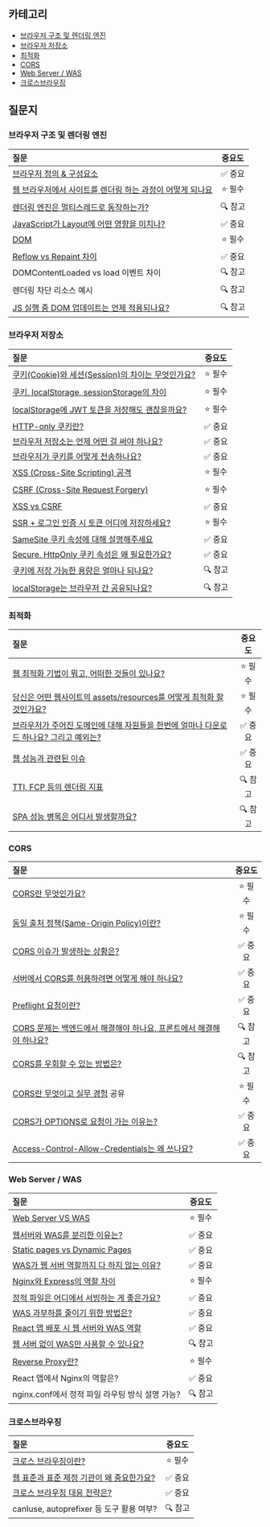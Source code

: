 ## 카테고리

- [브라우저 구조 및 렌더링 엔진](https://github.com/SeoYeonii/frontend-interview/tree/main/browser/browser-rendering)
- [브라우저 저장소](https://github.com/SeoYeonii/frontend-interview/tree/main/browser/browser-storage)
- [최적화](https://github.com/SeoYeonii/frontend-interview/tree/main/browser/performance-optimization)
- [CORS](https://github.com/SeoYeonii/frontend-interview/tree/main/browser/cors)
- [Web Server / WAS](https://github.com/SeoYeonii/frontend-interview/tree/main/browser/web-server-was)
- [크로스브라우징](https://github.com/SeoYeonii/frontend-interview/tree/main/browser/cross-browser)

## 질문지

### 브라우저 구조 및 렌더링 엔진

| 질문                                                                                                                                                                                                                                                                                                                                                                                      |  중요도  |
| :---------------------------------------------------------------------------------------------------------------------------------------------------------------------------------------------------------------------------------------------------------------------------------------------------------------------------------------------------------------------------------------- | :------: |
| [브라우저 정의 & 구성요소](https://github.com/SeoYeonii/frontend-interview/tree/main/browser/browser-rendering#%EB%B8%8C%EB%9D%BC%EC%9A%B0%EC%A0%80-%EC%A0%95%EC%9D%98--%EA%B5%AC%EC%84%B1%EC%9A%94%EC%86%8C)                                                                                                                                                                             | ✅ 중요  |
| [웹 브라우저에서 사이트를 렌더링 하는 과정이 어떻게 되나요](https://github.com/SeoYeonii/frontend-interview/tree/main/browser/browser-rendering#%EC%9B%B9-%EB%B8%8C%EB%9D%BC%EC%9A%B0%EC%A0%B8%EC%97%90%EC%84%9C-%EC%82%AC%EC%9D%B4%ED%8A%B8%EB%A5%BC-%EB%A0%8C%EB%8D%94%EB%A7%81-%ED%95%98%EB%8A%94-%EA%B3%BC%EC%A0%95%EC%9D%B4-%EC%96%B4%EB%96%BB%EA%B2%8C-%EB%90%98%EB%82%98%EC%9A%94) | ⭐️ 필수 |
| [렌더링 엔진은 멀티스레드로 동작하는가?](https://github.com/SeoYeonii/frontend-interview/tree/main/browser/browser-rendering#%EB%A0%8C%EB%8D%94%EB%A7%81-%EC%97%94%EC%A7%84%EC%9D%80-%EB%A9%80%ED%8B%B0%EC%8A%A4%EB%A0%88%EB%93%9C%EB%A1%9C-%EB%8F%99%EC%9E%91%ED%95%98%EB%8A%94%EA%B0%80)                                                                                                | 🔍 참고  |
| [JavaScript가 Layout에 어떤 영향을 미치나?](https://github.com/SeoYeonii/frontend-interview/tree/main/browser/browser-rendering#javascript%EA%B0%80-layout%EC%97%90-%EC%96%B4%EB%96%A4-%EC%98%81%ED%96%A5%EC%9D%84-%EB%AF%B8%EC%B9%98%EB%82%98)                                                                                                                                           | ✅ 중요  |
| [DOM](https://github.com/SeoYeonii/frontend-interview/tree/main/browser/browser-rendering#dom)                                                                                                                                                                                                                                                                                            | ⭐️ 필수 |
| [Reflow vs Repaint 차이](https://github.com/SeoYeonii/frontend-interview/tree/main/browser/browser-rendering#reflow-vs-repaint-%EC%B0%A8%EC%9D%B4)                                                                                                                                                                                                                                        | ✅ 중요  |
| DOMContentLoaded vs load 이벤트 차이                                                                                                                                                                                                                                                                                                                                                      | 🔍 참고  |
| 렌더링 차단 리소스 예시                                                                                                                                                                                                                                                                                                                                                                   | 🔍 참고  |
| [JS 실행 중 DOM 업데이트는 언제 적용되나요?](https://github.com/SeoYeonii/frontend-interview/tree/main/browser/browser-rendering#js-%EC%8B%A4%ED%96%89-%EC%A4%91-dom-%EC%97%85%EB%8D%B0%EC%9D%B4%ED%8A%B8%EB%8A%94-%EC%96%B8%EC%A0%9C-%EC%A0%81%EC%9A%A9%EB%90%98%EB%82%98%EC%9A%94)                                                                                                      | 🔍 참고  |

### 브라우저 저장소

| 질문                                                                                                                                                                                                                                                                                                      |  중요도  |
| :-------------------------------------------------------------------------------------------------------------------------------------------------------------------------------------------------------------------------------------------------------------------------------------------------------- | :------: |
| [쿠키(Cookie)와 세션(Session)의 차이는 무엇인가요?](https://github.com/SeoYeonii/frontend-interview/tree/main/browser/browser-storage#%EC%BF%A0%ED%82%A4cookie%EC%99%80-%EC%84%B8%EC%85%98session%EC%9D%98-%EC%B0%A8%EC%9D%B4%EB%8A%94-%EB%AC%B4%EC%97%87%EC%9D%B8%EA%B0%80%EC%9A%94)                     | ⭐️ 필수 |
| [쿠키, localStorage, sessionStorage의 차이](https://github.com/SeoYeonii/frontend-interview/tree/main/browser/browser-storage#%EC%BF%A0%ED%82%A4-localstorage-sessionstorage%EC%9D%98-%EC%B0%A8%EC%9D%B4)                                                                                                 | ⭐️ 필수 |
| [localStorage에 JWT 토큰을 저장해도 괜찮을까요?](https://github.com/SeoYeonii/frontend-interview/tree/main/browser/browser-storage#localstorage%EC%97%90-jwt-%ED%86%A0%ED%81%B0%EC%9D%84-%EC%A0%80%EC%9E%A5%ED%95%B4%EB%8F%84-%EA%B4%9C%EC%B0%AE%EC%9D%84%EA%B9%8C%EC%9A%94)                              | ⭐️ 필수 |
| [HTTP-only 쿠키란?](https://github.com/SeoYeonii/frontend-interview/tree/main/browser/browser-storage#http-only-%EC%BF%A0%ED%82%A4%EB%9E%80)                                                                                                                                                              | ✅ 중요  |
| [브라우저 저장소는 언제 어떤 걸 써야 하나요?](https://github.com/SeoYeonii/frontend-interview/tree/main/browser/browser-storage#%EB%B8%8C%EB%9D%BC%EC%9A%B0%EC%A0%80-%EC%A0%80%EC%9E%A5%EC%86%8C%EB%8A%94-%EC%96%B8%EC%A0%9C-%EC%96%B4%EB%96%A4-%EA%B1%B8-%EC%8D%A8%EC%95%BC-%ED%95%98%EB%82%98%EC%9A%94) | ✅ 중요  |
| [브라우저가 쿠키를 어떻게 전송하나요?](https://github.com/SeoYeonii/frontend-interview/tree/main/browser/browser-storage#%EB%B8%8C%EB%9D%BC%EC%9A%B0%EC%A0%80%EA%B0%80-%EC%BF%A0%ED%82%A4%EB%A5%BC-%EC%96%B4%EB%96%BB%EA%B2%8C-%EC%A0%84%EC%86%A1%ED%95%98%EB%82%98%EC%9A%94)                             | ✅ 중요  |
| [XSS (Cross-Site Scripting) 공격](https://github.com/SeoYeonii/frontend-interview/tree/main/browser/browser-storage#xss-cross-site-scripting-%EA%B3%B5%EA%B2%A9)                                                                                                                                          | ⭐️ 필수 |
| [CSRF (Cross-Site Request Forgery)](https://github.com/SeoYeonii/frontend-interview/tree/main/browser/browser-storage#csrf-cross-site-request-forgery)                                                                                                                                                    | ⭐️ 필수 |
| [XSS vs CSRF](https://github.com/SeoYeonii/frontend-interview/tree/main/browser/browser-storage#xss-vs-csrf)                                                                                                                                                                                              | ✅ 중요  |
| [SSR + 로그인 인증 시 토큰 어디에 저장하세요?](https://github.com/SeoYeonii/frontend-interview/tree/main/browser/browser-storage#xss-vs-csrf)                                                                                                                                                             | ⭐️ 필수 |
| [SameSite 쿠키 속성에 대해 설명해주세요](https://github.com/SeoYeonii/frontend-interview/tree/main/browser/browser-storage#samesite-%EC%BF%A0%ED%82%A4-%EC%86%8D%EC%84%B1%EC%97%90-%EB%8C%80%ED%95%B4-%EC%84%A4%EB%AA%85%ED%95%B4%EC%A3%BC%EC%84%B8%EC%9A%94)                                             | ✅ 중요  |
| [Secure, HttpOnly 쿠키 속성은 왜 필요한가요?](https://github.com/SeoYeonii/frontend-interview/tree/main/browser/browser-storage#secure-httponly-%EC%BF%A0%ED%82%A4-%EC%86%8D%EC%84%B1%EC%9D%80-%EC%99%9C-%ED%95%84%EC%9A%94%ED%95%9C%EA%B0%80%EC%9A%94)                                                   | ✅ 중요  |
| [쿠키에 저장 가능한 용량은 얼마나 되나요?](https://github.com/SeoYeonii/frontend-interview/tree/main/browser/browser-storage#%EC%BF%A0%ED%82%A4%EC%97%90-%EC%A0%80%EC%9E%A5-%EA%B0%80%EB%8A%A5%ED%95%9C-%EC%9A%A9%EB%9F%89%EC%9D%80-%EC%96%BC%EB%A7%88%EB%82%98-%EB%90%98%EB%82%98%EC%9A%94)              | 🔍 참고  |
| [localStorage는 브라우저 간 공유되나요?](https://github.com/SeoYeonii/frontend-interview/tree/main/browser/browser-storage#localstorage%EB%8A%94-%EB%B8%8C%EB%9D%BC%EC%9A%B0%EC%A0%80-%EA%B0%84-%EA%B3%B5%EC%9C%A0%EB%90%98%EB%82%98%EC%9A%94)                                                            | 🔍 참고  |

### 최적화

| 질문                                                                                                                                                                                                                                                                                                                                                                                                                                                                                                                                         |  중요도  |
| :------------------------------------------------------------------------------------------------------------------------------------------------------------------------------------------------------------------------------------------------------------------------------------------------------------------------------------------------------------------------------------------------------------------------------------------------------------------------------------------------------------------------------------------- | :------: |
| [웹 최적화 기법이 뭐고, 어떠한 것들이 있나요?](https://github.com/SeoYeonii/frontend-interview/tree/main/browser/performance-optimization#%EC%9B%B9-%EC%B5%9C%EC%A0%81%ED%99%94-%EA%B8%B0%EB%B2%95%EC%9D%B4-%EB%AD%90%EA%B3%A0-%EC%96%B4%EB%96%A0%ED%95%9C-%EA%B2%83%EB%93%A4%EC%9D%B4-%EC%9E%88%EB%82%98%EC%9A%94)                                                                                                                                                                                                                          | ⭐️ 필수 |
| [당신은 어떤 웹사이트의 assets/resources를 어떻게 최적화 할것인가요?](https://github.com/SeoYeonii/frontend-interview/tree/main/browser/performance-optimization#%EB%8B%B9%EC%8B%A0%EC%9D%80-%EC%96%B4%EB%96%A4-%EC%9B%B9%EC%82%AC%EC%9D%B4%ED%8A%B8%EC%9D%98-assetsresources%EB%A5%BC-%EC%96%B4%EB%96%BB%EA%B2%8C-%EC%B5%9C%EC%A0%81%ED%99%94-%ED%95%A0%EA%B2%83%EC%9D%B8%EA%B0%80%EC%9A%94)                                                                                                                                                | ⭐️ 필수 |
| [브라우저가 주어진 도메인에 대해 자원들을 한번에 얼마나 다운로드 하나요? 그리고 예외는?](https://github.com/SeoYeonii/frontend-interview/tree/main/browser/performance-optimization#%EB%B8%8C%EB%9D%BC%EC%9A%B0%EC%A0%80%EA%B0%80-%EC%A3%BC%EC%96%B4%EC%A7%84-%EB%8F%84%EB%A9%94%EC%9D%B8%EC%97%90-%EB%8C%80%ED%95%B4-%EC%9E%90%EC%9B%90%EB%93%A4%EC%9D%84-%ED%95%9C%EB%B2%88%EC%97%90-%EC%96%BC%EB%A7%88%EB%82%98-%EB%8B%A4%EC%9A%B4%EB%A1%9C%EB%93%9C-%ED%95%98%EB%82%98%EC%9A%94-%EA%B7%B8%EB%A6%AC%EA%B3%A0-%EC%98%88%EC%99%B8%EB%8A%94) | ✅ 중요  |
| [웹 성능과 관련된 이슈](https://github.com/SeoYeonii/frontend-interview/tree/main/browser/performance-optimization#%EC%9B%B9-%EC%84%B1%EB%8A%A5%EA%B3%BC-%EA%B4%80%EB%A0%A8%EB%90%9C-%EC%9D%B4%EC%8A%88)                                                                                                                                                                                                                                                                                                                                     | ✅ 중요  |
| [TTI, FCP 등의 렌더링 지표](https://github.com/SeoYeonii/frontend-interview/tree/main/browser/performance-optimization#tti-time-to-interactive-fcp-%EB%93%B1%EC%9D%98-%EB%A0%8C%EB%8D%94%EB%A7%81-%EC%A7%80%ED%91%9C)                                                                                                                                                                                                                                                                                                                        | 🔍 참고  |
| [SPA 성능 병목은 어디서 발생할까요?](https://github.com/SeoYeonii/frontend-interview/tree/main/browser/performance-optimization#spa-%EC%84%B1%EB%8A%A5-%EB%B3%91%EB%AA%A9%EC%9D%80-%EC%96%B4%EB%94%94%EC%84%9C-%EB%B0%9C%EC%83%9D%ED%95%A0%EA%B9%8C%EC%9A%94)                                                                                                                                                                                                                                                                                | 🔍 참고  |

### CORS

| 질문                                                                                                                                                                                                                                                                                                                                                                                                                                                                                                                                                                   |  중요도  |
| :--------------------------------------------------------------------------------------------------------------------------------------------------------------------------------------------------------------------------------------------------------------------------------------------------------------------------------------------------------------------------------------------------------------------------------------------------------------------------------------------------------------------------------------------------------------------- | :------: |
| [CORS란 무엇인가요?](https://github.com/SeoYeonii/frontend-interview/tree/main/browser/cors#cors%EB%9E%80-%EB%AC%B4%EC%97%87%EC%9D%B8%EA%B0%80%EC%9A%94)                                                                                                                                                                                                                                                                                                                                                                                                               | ⭐️ 필수 |
| [동일 출처 정책(Same-Origin Policy)이란?](https://github.com/SeoYeonii/frontend-interview/tree/main/browser/cors#%EB%8F%99%EC%9D%BC-%EC%B6%9C%EC%B2%98-%EC%A0%95%EC%B1%85same-origin-policy%EC%9D%B4%EB%9E%80)                                                                                                                                                                                                                                                                                                                                                         | ⭐️ 필수 |
| [CORS 이슈가 발생하는 상황은?](https://github.com/SeoYeonii/frontend-interview/tree/main/browser/cors#cors-%EC%9D%B4%EC%8A%88%EA%B0%80-%EB%B0%9C%EC%83%9D%ED%95%98%EB%8A%94-%EC%83%81%ED%99%A9%EC%9D%80)                                                                                                                                                                                                                                                                                                                                                               | ✅ 중요  |
| [서버에서 CORS를 허용하려면 어떻게 해야 하나요?](https://github.com/SeoYeonii/frontend-interview/tree/main/browser/cors#%EC%84%9C%EB%B2%84%EC%97%90%EC%84%9C-cors%EB%A5%BC-%ED%97%88%EC%9A%A9%ED%95%98%EB%A0%A4%EB%A9%B4-%EC%96%B4%EB%96%BB%EA%B2%8C-%ED%95%B4%EC%95%BC-%ED%95%98%EB%82%98%EC%9A%94)                                                                                                                                                                                                                                                                   | ✅ 중요  |
| [Preflight 요청이란?](https://github.com/SeoYeonii/frontend-interview/tree/main/browser/cors#preflight-%EC%9A%94%EC%B2%AD%EC%9D%B4%EB%9E%80)                                                                                                                                                                                                                                                                                                                                                                                                                           | ✅ 중요  |
| [CORS 문제는 백엔드에서 해결해야 하나요, 프론트에서 해결해야 하나요?](https://github.com/SeoYeonii/frontend-interview/tree/main/browser/cors#cors-%EB%AC%B8%EC%A0%9C%EB%8A%94-%EB%B0%B1%EC%97%94%EB%93%9C%EC%97%90%EC%84%9C-%ED%95%B4%EA%B2%B0%ED%95%B4%EC%95%BC-%ED%95%98%EB%82%98%EC%9A%94-%ED%94%84%EB%A1%A0%ED%8A%B8%EC%97%90%EC%84%9C-%ED%95%B4%EA%B2%B0%ED%95%B4%EC%95%BC-%ED%95%98%EB%82%98%EC%9A%94)                                                                                                                                                           | 🔍 참고  |
| [CORS를 우회할 수 있는 방법은?](https://github.com/SeoYeonii/frontend-interview/tree/main/browser/cors#cors%EB%A5%BC-%EC%9A%B0%ED%9A%8C%ED%95%A0-%EC%88%98-%EC%9E%88%EB%8A%94-%EB%B0%A9%EB%B2%95%EC%9D%80)                                                                                                                                                                                                                                                                                                                                                             | 🔍 참고  |
| [CORS란 무엇이고 실무 경험](https://github.com/SeoYeonii/frontend-interview/tree/main/browser/cors#cors%EB%8A%94-%EB%AC%B4%EC%97%87%EC%9D%B8%EA%B0%80-%EC%99%9C-%EC%9D%B4%EB%9F%AC%ED%95%9C-%EB%B0%A9%EB%B2%95%EC%9D%B4-%EC%A0%95%EC%9D%98-%EB%90%98%EC%97%88%EC%9C%BC%EB%A9%B0-%EB%B3%B8%EC%9D%B8%EC%9D%B4-%EC%BD%94%EB%93%9C%EB%A5%BC-%EC%9E%91%EC%84%B1%ED%95%98%EB%A9%B4%EC%84%9C-cors%EC%99%80-%EA%B4%80%EB%A0%A8%ED%95%98%EC%97%AC%EC%84%9C-%EA%B2%BD%ED%97%98%ED%95%98%EC%98%80%EB%8D%98-%EC%9D%B4%EC%8A%88%EB%8A%94-%EB%AC%B4%EC%97%87%EC%9D%B8%EA%B0%80) 공유 | ⭐️ 필수 |
| [CORS가 OPTIONS로 요청이 가는 이유는?](https://github.com/SeoYeonii/frontend-interview/tree/main/browser/cors#cors%EA%B0%80-options%EB%A1%9C-%EC%9A%94%EC%B2%AD%EC%9D%B4-%EA%B0%80%EB%8A%94-%EC%9D%B4%EC%9C%A0%EB%8A%94)                                                                                                                                                                                                                                                                                                                                               | ✅ 중요  |
| [Access-Control-Allow-Credentials는 왜 쓰나요?](https://github.com/SeoYeonii/frontend-interview/tree/main/browser/cors#access-control-allow-credentials%EB%8A%94-%EC%99%9C-%EC%93%B0%EB%82%98%EC%9A%94)                                                                                                                                                                                                                                                                                                                                                                | ✅ 중요  |

### Web Server / WAS

| 질문                                                                                                                                                                                                                                                                                                       |  중요도  |
| :--------------------------------------------------------------------------------------------------------------------------------------------------------------------------------------------------------------------------------------------------------------------------------------------------------- | :------: |
| [Web Server VS WAS](https://github.com/SeoYeonii/frontend-interview/tree/main/browser/web-server-was#web-server-vs-was)                                                                                                                                                                                    | ⭐️ 필수 |
| [웹서버와 WAS를 분리한 이유는?](https://github.com/SeoYeonii/frontend-interview/tree/main/browser/web-server-was#%EC%9B%B9%EC%84%9C%EB%B2%84%EC%99%80-%EC%9B%B9%EC%96%B4%ED%94%8C%EB%A6%AC%EC%BC%80%EC%9D%B4%EC%85%98-%EC%84%9C%EB%B2%84%EB%A5%BC-%EB%B6%84%EB%A6%AC%ED%95%9C-%EC%9D%B4%EC%9C%A0%EB%8A%94) | ✅ 중요  |
| [Static pages vs Dynamic Pages](https://github.com/SeoYeonii/frontend-interview/tree/main/browser/web-server-was#static-pages-vs-dynamic-pages)                                                                                                                                                            | ✅ 중요  |
| [WAS가 웹 서버 역할까지 다 하지 않는 이유?](https://github.com/SeoYeonii/frontend-interview/tree/main/browser/web-server-was#was-%EA%B0%80-%EC%9B%B9-%EC%84%9C%EB%B2%84-%EC%97%AD%ED%95%A0%EA%B9%8C%EC%A7%80-%EB%8B%A4-%EC%B2%98%EB%A6%AC%ED%95%98%EC%A7%80-%EC%95%8A%EB%8A%94-%EC%9D%B4%EC%9C%A0)         | ✅ 중요  |
| [Nginx와 Express의 역할 차이](https://github.com/SeoYeonii/frontend-interview/tree/main/browser/web-server-was#nginx%EC%99%80-express%EC%9D%98-%EC%97%AD%ED%95%A0-%EC%B0%A8%EC%9D%B4)                                                                                                                      | ⭐️ 필수 |
| [정적 파일은 어디에서 서빙하는 게 좋은가요?](https://github.com/SeoYeonii/frontend-interview/tree/main/browser/web-server-was#nginx%EC%99%80-express%EC%9D%98-%EC%97%AD%ED%95%A0-%EC%B0%A8%EC%9D%B4)                                                                                                       | ✅ 중요  |
| [WAS 과부하를 줄이기 위한 방법은?](https://github.com/SeoYeonii/frontend-interview/tree/main/browser/web-server-was#was-%EA%B3%BC%EB%B6%80%ED%95%98%EB%A5%BC-%EC%A4%84%EC%9D%B4%EA%B8%B0-%EC%9C%84%ED%95%9C-%EB%B0%A9%EB%B2%95%EC%9D%80)                                                                   | ✅ 중요  |
| [React 앱 배포 시 웹 서버와 WAS 역할](https://github.com/SeoYeonii/frontend-interview/tree/main/browser/web-server-was#react-%EC%95%B1%EC%9D%84-%EB%B0%B0%ED%8F%AC%ED%95%A0-%EB%95%8C-%EC%9B%B9-%EC%84%9C%EB%B2%84%EC%99%80-was%EC%9D%98-%EC%97%AD%ED%95%A0%EC%9D%80)                                      | ✅ 중요  |
| [웹 서버 없이 WAS만 사용할 수 있나요?](https://github.com/SeoYeonii/frontend-interview/tree/main/browser/web-server-was#%EC%9B%B9-%EC%84%9C%EB%B2%84-%EC%97%86%EC%9D%B4-was%EB%A7%8C-%EC%82%AC%EC%9A%A9%ED%95%A0-%EC%88%98-%EC%9E%88%EB%82%98%EC%9A%94)                                                    | 🔍 참고  |
| [Reverse Proxy란?](https://github.com/SeoYeonii/frontend-interview/tree/main/browser/web-server-was#reverse-proxy%EB%9E%80)                                                                                                                                                                                | ⭐️ 필수 |
| React 앱에서 Nginx의 역할은?                                                                                                                                                                                                                                                                               | ✅ 중요  |
| nginx.conf에서 정적 파일 라우팅 방식 설명 가능?                                                                                                                                                                                                                                                            | 🔍 참고  |

### 크로스브라우징

| 질문                                                                                                                                                                                                                                                                                         |  중요도  |
| :------------------------------------------------------------------------------------------------------------------------------------------------------------------------------------------------------------------------------------------------------------------------------------------- | :------: |
| [크로스 브라우징이란?](https://github.com/SeoYeonii/frontend-interview/tree/main/browser/cross-browser#%ED%81%AC%EB%A1%9C%EC%8A%A4-%EB%B8%8C%EB%9D%BC%EC%9A%B0%EC%A7%95%EC%9D%B4%EB%9E%80)                                                                                                   | ⭐️ 필수 |
| [웹 표준과 표준 제정 기관이 왜 중요한가요?](https://github.com/SeoYeonii/frontend-interview/tree/main/browser/cross-browser#%EC%9B%B9-%ED%91%9C%EC%A4%80%EA%B3%BC-%ED%91%9C%EC%A4%80-%EC%A0%9C%EC%A0%95-%EA%B8%B0%EA%B4%80%EC%9D%B4-%EC%99%9C-%EC%A4%91%EC%9A%94%ED%95%9C%EA%B0%80%EC%9A%94) | ✅ 중요  |
| [크로스 브라우징 대응 전략은?](https://github.com/SeoYeonii/frontend-interview/tree/main/browser/cross-browser#%ED%81%AC%EB%A1%9C%EC%8A%A4-%EB%B8%8C%EB%9D%BC%EC%9A%B0%EC%A7%95-%EB%8C%80%EC%9D%91-%EC%A0%84%EB%9E%B5%EC%9D%80)                                                              | ✅ 중요  |
| canIuse, autoprefixer 등 도구 활용 여부?                                                                                                                                                                                                                                                     | 🔍 참고  |
